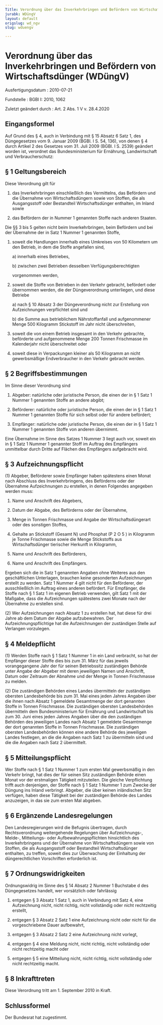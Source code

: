 ```yaml
---
Title: Verordnung über das Inverkehrbringen und Befördern von Wirtschaftsdünger
jurabk: WDüngV
layout: default
origslug: wd_ngv
slug: wduengv

---
```


# Verordnung über das Inverkehrbringen und Befördern von Wirtschaftsdünger (WDüngV)

Ausfertigungsdatum
:   2010-07-21

Fundstelle
:   BGBl I: 2010, 1062

Zuletzt geändert durch
:   Art. 2 Abs. 1 V v. 28.4.2020

[^F774435_01_BJNR106200010]:     Die Verpflichtungen aus der Richtlinie 98/34/EG des Europäischen
    Parlaments und des Rates vom 22. Juni 1998 über ein
    Informationsverfahren auf dem Gebiet der Normen und technischen
    Vorschriften und der Vorschriften für die Dienste der
    Informationsgesellschaft (ABl. L 204 vom 21.7.1998, S. 37), die
    zuletzt durch die Richtlinie 2006/96/EG (ABl. L 363 vom 20.12.2006, S.
    81) geändert worden ist, sind beachtet worden.


## Eingangsformel

Auf Grund des § 4, auch in Verbindung mit § 15 Absatz 6 Satz 1, des
Düngegesetzes vom 9. Januar 2009 (BGBl. I S. 54, 136), von denen § 4
durch Artikel 2 des Gesetzes vom 31. Juli 2009 (BGBl. I S. 2539)
geändert worden ist, verordnet das Bundesministerium für Ernährung,
Landwirtschaft und Verbraucherschutz:


## § 1 Geltungsbereich

Diese Verordnung gilt für

1.  das Inverkehrbringen einschließlich des Vermittelns, das Befördern und
    die Übernahme von Wirtschaftsdüngern sowie von Stoffen, die als
    Ausgangsstoff oder Bestandteil Wirtschaftsdünger enthalten, im Inland
    sowie


2.  das Befördern der in Nummer 1 genannten Stoffe nach anderen Staaten.



Die §§ 3 bis 5 gelten nicht beim Inverkehrbringen, beim Befördern und
bei der Übernahme der in Satz 1 Nummer 1 genannten Stoffe,

1.  soweit die Handlungen innerhalb eines Umkreises von 50 Kilometern um
    den Betrieb, in dem die Stoffe angefallen sind,

    a)  innerhalb eines Betriebes,


    b)  zwischen zwei Betrieben desselben Verfügungsberechtigten



    vorgenommen werden,


2.  soweit die Stoffe von Betrieben in den Verkehr gebracht, befördert
    oder übernommen werden, die der Düngeverordnung unterliegen, und diese
    Betriebe

    a)  nach § 10 Absatz 3 der Düngeverordnung nicht zur Erstellung von
        Aufzeichnungen verpflichtet sind und


    b)  die Summe aus betrieblichem Nährstoffanfall und aufgenommener Menge
        500 Kilogramm Stickstoff im Jahr nicht überschreiten,





3.  soweit die von einem Betrieb insgesamt in den Verkehr gebrachte,
    beförderte und aufgenommene Menge 200 Tonnen Frischmasse im
    Kalenderjahr nicht überschreitet oder


4.  soweit diese in Verpackungen kleiner als 50 Kilogramm an nicht
    gewerbsmäßige Endverbraucher in den Verkehr gebracht werden.





## § 2 Begriffsbestimmungen

Im Sinne dieser Verordnung sind

1.  Abgeber: natürliche oder juristische Person, die einen der in § 1 Satz
    1 Nummer 1 genannten Stoffe an andere abgibt;


2.  Beförderer: natürliche oder juristische Person, die einen der in § 1
    Satz 1 Nummer 1 genannten Stoffe für sich selbst oder für andere
    befördert;


3.  Empfänger: natürliche oder juristische Person, die einen der in § 1
    Satz 1 Nummer 1 genannten Stoffe von anderen übernimmt.



Eine Übernahme im Sinne des Satzes 1 Nummer 3 liegt auch vor, soweit
ein in § 1 Satz 1 Nummer 1 genannter Stoff im Auftrag des Empfängers
unmittelbar durch Dritte auf Flächen des Empfängers aufgebracht wird.


## § 3 Aufzeichnungspflicht

(1) Abgeber, Beförderer sowie Empfänger haben spätestens einen Monat
nach Abschluss des Inverkehrbringens, des Beförderns oder der
Übernahme Aufzeichnungen zu erstellen, in denen Folgendes angegeben
werden muss:

1.  Name und Anschrift des Abgebers,


2.  Datum der Abgabe, des Beförderns oder der Übernahme,


3.  Menge in Tonnen Frischmasse und Angabe der Wirtschaftsdüngerart oder
    des sonstigen Stoffes,


4.  Gehalte an Stickstoff (Gesamt N) und Phosphat (P
    2                   O
    5                   ) in Kilogramm je Tonne Frischmasse sowie die
    Menge Stickstoffs aus Wirtschaftsdünger tierischer Herkunft in
    Kilogramm,


5.  Name und Anschrift des Beförderers,


6.  Name und Anschrift des Empfängers.



Ergeben sich die in Satz 1 genannten Angaben ohne Weiteres aus den
geschäftlichen Unterlagen, brauchen keine gesonderten Aufzeichnungen
erstellt zu werden. Satz 1 Nummer 4 gilt nicht für den Beförderer, der
ausschließlich im Auftrag eines anderen befördert. Für Empfänger, die
Stoffe nach § 1 Satz 1 im eigenen Betrieb verwenden, gilt Satz 1 mit
der Maßgabe, dass die Aufzeichnungen spätestens zwei Monate nach der
Übernahme zu erstellen sind.

(2) Wer Aufzeichnungen nach Absatz 1 zu erstellen hat, hat diese für
drei Jahre ab dem Datum der Abgabe aufzubewahren. Der
Aufzeichnungspflichtige hat die Aufzeichnungen der zuständigen Stelle
auf Verlangen vorzulegen.


## § 4 Meldepflicht

(1) Werden Stoffe nach § 1 Satz 1 Nummer 1 in ein Land verbracht, so
hat der Empfänger dieser Stoffe dies bis zum 31. März für das jeweils
vorangegangene Jahr der für seinen Betriebssitz zuständigen Behörde
unter Angabe der Abgeber mit deren jeweiligen Namen und Anschrift,
Datum oder Zeitraum der Abnahme und der Menge in Tonnen Frischmasse zu
melden.

(2) Die zuständigen Behörden eines Landes übermitteln der zuständigen
obersten Landesbehörde bis zum 31. Mai eines jeden Jahres Angaben über
die ihnen nach Absatz 1 gemeldete Gesamtmenge der dort genannten
Stoffe in Tonnen Frischmasse. Die zuständigen obersten Landesbehörden
übermitteln dem Bundesministerium für Ernährung und Landwirtschaft bis
zum 30. Juni eines jeden Jahres Angaben über die den zuständigen
Behörden des jeweiligen Landes nach Absatz 1 gemeldete Gesamtmenge der
dort genannten Stoffe in Tonnen Frischmasse. Die zuständigen obersten
Landesbehörden können eine andere Behörde des jeweiligen Landes
festlegen, an die die Angaben nach Satz 1 zu übermitteln sind und die
die Angaben nach Satz 2 übermittelt.


## § 5 Mitteilungspflicht

Wer Stoffe nach § 1 Satz 1 Nummer 1 zum ersten Mal gewerbsmäßig in den
Verkehr bringt, hat dies der für seinen Sitz zuständigen Behörde einen
Monat vor der erstmaligen Tätigkeit mitzuteilen. Die gleiche
Verpflichtung trifft auch denjenigen, der Stoffe nach § 1 Satz 1
Nummer 1 zum Zwecke der Düngung ins Inland verbringt. Abgeber, die
über keinen inländischen Sitz verfügen, haben diese Tätigkeit bei der
zuständigen Behörde des Landes anzuzeigen, in das sie zum ersten Mal
abgeben.


## § 6 Ergänzende Landesregelungen

Den Landesregierungen wird die Befugnis übertragen, durch
Rechtsverordnung weitergehende Regelungen über Aufzeichnungs-, Melde-,
Mitteilungs- oder Aufbewahrungspflichten hinsichtlich des
Inverkehrbringens und der Übernahme von Wirtschaftsdüngern sowie von
Stoffen, die als Ausgangsstoff oder Bestandteil Wirtschaftsdünger
enthalten, zu treffen, soweit dies zur Überwachung der Einhaltung der
düngerechtlichen Vorschriften erforderlich ist.


## § 7 Ordnungswidrigkeiten

Ordnungswidrig im Sinne des § 14 Absatz 2 Nummer 1 Buchstabe d des
Düngegesetzes handelt, wer vorsätzlich oder fahrlässig

1.  entgegen § 3 Absatz 1 Satz 1, auch in Verbindung mit Satz 4, eine
    Aufzeichnung nicht, nicht richtig, nicht vollständig oder nicht
    rechtzeitig erstellt,


2.  entgegen § 3 Absatz 2 Satz 1 eine Aufzeichnung nicht oder nicht für
    die vorgeschriebene Dauer aufbewahrt,


3.  entgegen § 3 Absatz 2 Satz 2 eine Aufzeichnung nicht vorlegt,


4.  entgegen § 4 eine Meldung nicht, nicht richtig, nicht vollständig oder
    nicht rechtzeitig macht oder


5.  entgegen § 5 eine Mitteilung nicht, nicht richtig, nicht vollständig
    oder nicht rechtzeitig macht.





## § 8 Inkrafttreten

Diese Verordnung tritt am 1. September 2010 in Kraft.


## Schlussformel

Der Bundesrat hat zugestimmt.

